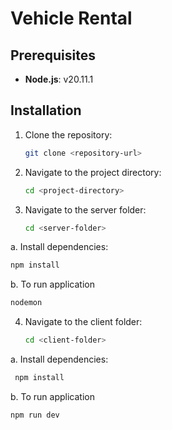 # Vehicle Rental

## Prerequisites

- **Node.js**: v20.11.1

## Installation

1. Clone the repository:

   ```bash
   git clone <repository-url>
2. Navigate to the project directory:

   ```bash
   cd <project-directory>
3. Navigate to the server folder:

   ```bash
   cd <server-folder>
   ```
   
a. Install dependencies:

   ```bash
   npm install
   ```
b. To run application

  ````bash
  nodemon
````
4. Navigate to the client folder:

   ```bash
   cd <client-folder>
   
a. Install dependencies:

  ```bash
   npm install
  ````
b. To run application

  ````bash
  npm run dev
